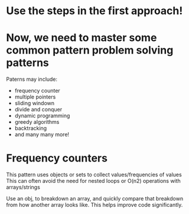 # Use the steps in the first approach!
# Now, we need to master some common pattern problem solving patterns


Paterns may include: 
- frequency counter
- multiple pointers
- sliding windown
- divide and conquer
- dynamic programming
- greedy algorithms
- backtracking
- and many many more!

# Frequency counters
This pattern uses objects or sets to collect values/frequencies of values
This can often avoid the need for nested loops or O(n2) operations with arrays/strings

Use an obj, to breakdown an array, and quickly compare that breakdown from how another array looks like. This helps improve code significantly.

